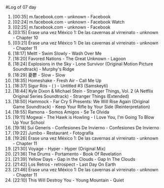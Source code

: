 #Log of 07 day

1. [00:35] m.facebook.com - unknown - Facebook
1. [02:24] m.facebook.com - unknown - Facebook Watch
1. [02:25] m.facebook.com - unknown - Facebook
1. [03:15] Érase una vez México 1: De las cavernas al virreinato - unknown - Chapter 10
1. [03:21] Érase una vez México 1: De las cavernas al virreinato - unknown - Chapter 11
1. [18:17] Meltt - Swim Slowly - Wash Over Me
1. [18:20] Favored Nations - The Great Unknown - Lagoon
1. [18:24] Explosions in the Sky - Lone Survivor (Original Motion Picture Soundtrack) - Murphy's Ridge
1. [18:29] 憂鬱 - Slow - Slow
1. [18:35] Homeshake - Fresh Air - Call Me Up
1. [18:37] Sigur Rós - ( ) - Untitled #3 (Samskeyti)
1. [18:44] Kyle Dixon & Michael Stein - Stranger Things, Vol. 2 (A Netflix Original Series Soundtrack) - Stranger Things (Extended)
1. [18:50] Hammock - Far Cry 5 Presents: We Will Rise Again (Original Game Soundtrack) - Keep Your Rifle by Your Side (Reinterpretation)
1. [18:55] Ramona - Somos Amigos - Se Te Olvida
1. [19:11] Mogwai - The Hawk is Howling - I Love You, I'm Going To Blow Up Your School
1. [19:18] Sui Generis - Confesiones De Invierno - Confesiones De Invierno
1. [19:22] Jumbo - Restaurant - Fotografía
1. [19:26] Érase una vez México 1: De las cavernas al virreinato - unknown - Chapter 11
1. [21:30] Voyage - Hyper - Hyper (Original Mix)
1. [21:36] The Drums - Portamento - Book Of Revelation
1. [21:39] Yellow Days - Gap in the Clouds - Gap In The Clouds
1. [21:42] Los Retros - retrospect - Last Day On Earth
1. [21:46] Érase una vez México 1: De las cavernas al virreinato - unknown - Chapter 11
1. [22:10] This Will Destroy You - Young Mountain - Quiet
